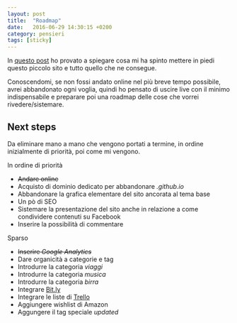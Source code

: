 ```yaml
---
layout: post
title:  "Roadmap"
date:   2016-06-29 14:30:15 +0200
category: pensieri
tags: [sticky]
---
```

In [questo post](/pensieri/2016/06/29/fase-1-l-inizio.html) ho provato a spiegare cosa mi ha spinto mettere in piedi questo piccolo sito e tutto quello che ne consegue.

Conoscendomi, se non fossi andato online nel più breve tempo possibile, avrei abbandonato ogni voglia, quindi ho pensato di uscire live con il minimo indispensabile e preparare poi una roadmap delle cose che vorrei rivedere/sistemare.

## Next steps

Da eliminare mano a mano che vengono portati a termine, in ordine inizialmente di priorità, poi come mi vengono.

In ordine di priorità

- <s>Andare online</s>
- Acquisto di dominio dedicato per abbandonare *.github.io*
- Abbandonare la grafica elementare del sito ancorata al tema base
- Un pò di SEO
- Sistemare la presentazione del sito anche in relazione a come condividere contenuti su Facebook
- Inserire la possibilità di commentare

Sparso

- <s>Inserire <em>Google Analytics</em></s>
- Dare organicità a categorie e tag
- Introdurre la categoria *viaggi*
- Introdurre la categoria *musica*
- Introdurre la categoria *birra*
- Integrare [Bit.ly](https://bitly.com/)
- Integrare le liste di [Trello](https://trello.com)
- Aggiungere wishlist di Amazon
- Aggungere il tag speciale *updated*
